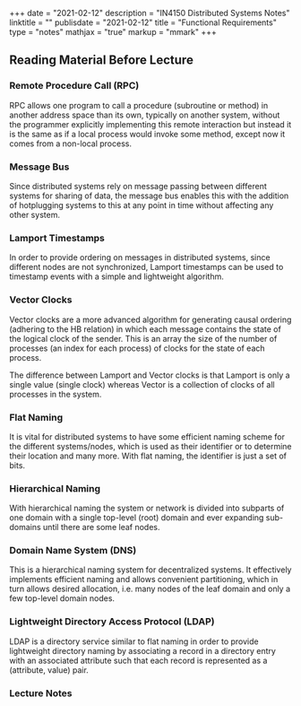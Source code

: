 +++
date = "2021-02-12"
description = "IN4150 Distributed Systems Notes"
linktitle = ""
publisdate = "2021-02-12"
title = "Functional Requirements"
type = "notes"
mathjax = "true"
markup = "mmark"
+++

## Reading Material Before Lecture

### Remote Procedure Call (RPC)

RPC allows one program to call a procedure (subroutine or method) in another address space than its own, typically on
another system, without the programmer explicitly implementing this remote interaction but instead it is the same as
if a local process would invoke some method, except now it comes from a non-local process.

### Message Bus

Since distributed systems rely on message passing between different systems for sharing of data, the message bus enables
this with the addition of hotplugging systems to this at any point in time without affecting any other system.

### Lamport Timestamps

In order to provide ordering on messages in distributed systems, since different nodes are not synchronized, Lamport
timestamps can be used to timestamp events with a simple and lightweight algorithm.

### Vector Clocks

Vector clocks are a more advanced algorithm for generating causal ordering (adhering to the HB relation) in which each
message contains the state of the logical clock of the sender. This is an array the size of the number of processes (an
index for each process) of clocks for the state of each process.

The difference between Lamport and Vector clocks is that Lamport is only a single value (single clock) whereas Vector
is a collection of clocks of all processes in the system.

### Flat Naming

It is vital for distributed systems to have some efficient naming scheme for the different systems/nodes, which is used
as their identifier or to determine their location and many more. With flat naming, the identifier is just a set of bits.

### Hierarchical Naming

With hierarchical naming the system or network is divided into subparts of one domain with a single top-level (root)
domain and ever expanding sub-domains until there are some leaf nodes.

### Domain Name System (DNS)

This is a hierarchical naming system for decentralized systems. It effectively implements efficient naming and allows
convenient partitioning, which in turn allows desired allocation, i.e. many nodes of the leaf domain and only a few
top-level domain nodes.

### Lightweight Directory Access Protocol (LDAP)

LDAP is a directory service similar to flat naming in order to provide lightweight directory naming by associating a
record in a directory entry with an associated attribute such that each record is represented as a (attribute, value)
pair.

### Lecture Notes

